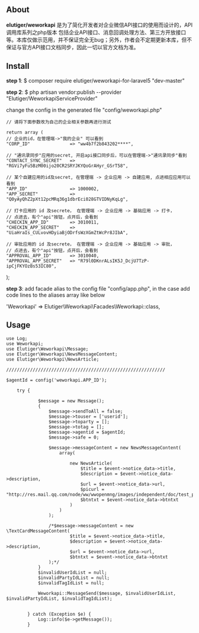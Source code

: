 ## About 

**elutiger/weworkapi** 是为了简化开发者对企业微信API接口的使用而设计的，API调用库系列之php版本
包括企业API接口、消息回调处理方法、第三方开放接口等。本库仅做示范用，并不保证完全无bug；另外，作者会不定期更新本库，但不保证与官方API接口文档同步，因此一切以官方文档为准。

## Install
**step 1**: $ composer require elutiger/weworkapi-for-laravel5 "dev-master"

**step 2**: $ php artisan vendor:publish --provider "Elutiger/WeworkapiServiceProvider"

change the config in the generated file "config/weworkapi.php"

	// 请将下面参数改为自己的企业相关参数再进行测试

	return array (
    // 企业的id，在管理端->"我的企业" 可以看到
    "CORP_ID"               => "ww4b7f2b843202****",

    // "通讯录同步"应用的secret, 开启api接口同步后，可以在管理端->"通讯录同步"看到
    "CONTACT_SYNC_SECRET"   => "RGVi7yFu5BzM00ijo20CR2SRYJKYQoGrAHyr_GSrT58",

    // 某个自建应用的id及secret, 在管理端 -> 企业应用 -> 自建应用, 点进相应应用可以看到
    "APP_ID"                => 1000002,
    "APP_SECRET"            => "Q0yAyQhZ2pXt12pcMRq36g1dbrEci028GTVIDNyKqLg",

    // 打卡应用的 id 及secrete， 在管理端 -> 企业应用 -> 基础应用 -> 打卡，
    // 点进去，有个"api"按钮，点开后，会看到
    "CHECKIN_APP_ID"        => 3010011,
    "CHECKIN_APP_SECRET"    => "UiaHraIs_CULvovHDyiaBjODrfsWzXGmZtWcPr8JIbA",

    // 审批应用的 id 及secrete， 在管理端 -> 企业应用 -> 基础应用 -> 审批，
    // 点进去，有个"api"按钮，点开后，会看到
    "APPROVAL_APP_ID"       => 3010040,
    "APPROVAL_APP_SECRET"   => "R79l0DKnrALsIK5J_DcjU7TzP-ipCjFKYOzBs53IC80",
);

**step 3**: add facade alias to the config file "config/app.php", in the case add code lines to the aliases array like below 

 'Weworkapi' => Elutiger\Weworkapi\Facades\Weworkapi::class,
 
## Usage
	use Log;
	use Weworkapi;
	use Elutiger\Weworkapi\Message;
	use Elutiger\Weworkapi\NewsMessageContent;
	use Elutiger\Weworkapi\NewsArticle;

	////////////////////////////////////////////////////////////

	$agentId = config('weworkapi.APP_ID');
		 
        try { 
            
                $message = new Message();
                {
                    $message->sendToAll = false;
                    $message->touser = ['userid'];
                    $message->toparty = [];
                    $message->totag = [];
                    $message->agentid = $agentId;
                    $message->safe = 0;

                    $message->messageContent = new NewsMessageContent(
                        array( 
                             
                            new NewsArticle(
                                $title = $event->notice_data->title, 
                                $description = $event->notice_data->description, 
                                $url = $event->notice_data->url, 
                                $picurl = "http://res.mail.qq.com/node/ww/wwopenmng/images/independent/doc/test_pic_msg1.png", 
                                $btntxt = $event->notice_data->btntxt
                            )
                        )
                    );

                    /*$message->messageContent = new \TextCardMessageContent(
                            $title = $event->notice_data->title, 
                            $description = $event->notice_data->description, 
                            $url = $event->notice_data->url, 
                            $btntxt = $event->notice_data->btntxt
                    );*/
                }
                $invalidUserIdList = null;
                $invalidPartyIdList = null;
                $invalidTagIdList = null;

                Weworkapi::MessageSend($message, $invalidUserIdList, $invalidPartyIdList, $invalidTagIdList);
                
                
            } catch (Exception $e) { 
                Log::info($e->getMessage());
            }

 
